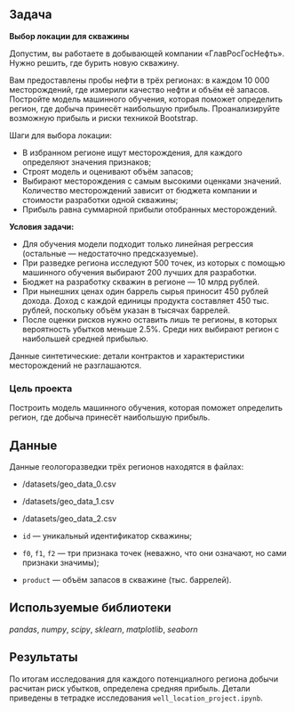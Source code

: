## Задача

**Выбор локации для скважины**

Допустим, вы работаете в добывающей компании «ГлавРосГосНефть». Нужно решить, где бурить новую скважину.

Вам предоставлены пробы нефти в трёх регионах: в каждом 10 000 месторождений, где измерили качество нефти и объём её запасов. Постройте модель машинного обучения, которая поможет определить регион, где добыча принесёт наибольшую прибыль. Проанализируйте возможную прибыль и риски техникой Bootstrap.

Шаги для выбора локации:

 - В избранном регионе ищут месторождения, для каждого определяют значения признаков;
 - Строят модель и оценивают объём запасов;
 - Выбирают месторождения с самым высокими оценками значений. Количество месторождений зависит от бюджета компании и стоимости разработки одной скважины;
 - Прибыль равна суммарной прибыли отобранных месторождений.

**Условия задачи:**
 - Для обучения модели подходит только линейная регрессия (остальные — недостаточно предсказуемые).
 - При разведке региона исследуют 500 точек, из которых с помощью машинного обучения выбирают 200 лучших для разработки.
 - Бюджет на разработку скважин в регионе — 10 млрд рублей.
 - При нынешних ценах один баррель сырья приносит 450 рублей дохода. Доход с каждой единицы продукта составляет 450 тыс. рублей, поскольку объём указан в тысячах баррелей.
 - После оценки рисков нужно оставить лишь те регионы, в которых вероятность убытков меньше 2.5%. Среди них выбирают регион с наибольшей средней прибылью.

Данные синтетические: детали контрактов и характеристики месторождений не разглашаются.

### Цель проекта
Построить модель машинного обучения, которая поможет определить регион, где добыча принесёт наибольшую прибыль.

## Данные

Данные геологоразведки трёх регионов находятся в файлах: 
 - /datasets/geo_data_0.csv
 - /datasets/geo_data_1.csv
 - /datasets/geo_data_2.csv

 - `id` — уникальный идентификатор скважины;
 - `f0`, `f1`, `f2` — три признака точек (неважно, что они означают, но сами признаки значимы);
 - `product` — объём запасов в скважине (тыс. баррелей).

## Используемые библиотеки
*pandas*, *numpy*, *scipy*, *sklearn*, *matplotlib*, *seaborn*

## Результаты
По итогам исследования для каждого потенциалного региона добычи расчитан риск убытков, определена средняя прибыль. Детали приведены в тетрадке исследования `well_location_project.ipynb`.